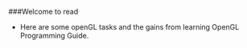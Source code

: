 ###Welcome to read

 - Here are some openGL tasks and the gains from learning OpenGL Programming Guide.
